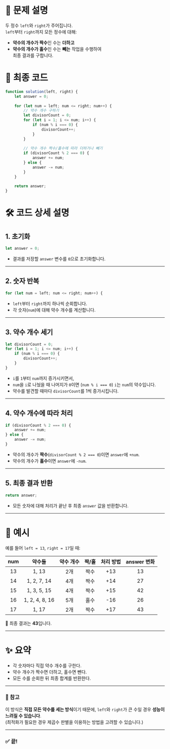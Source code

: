 # 📄 문제 설명

두 정수 `left`와 `right`가 주어집니다.  
`left`부터 `right`까지 모든 정수에 대해:

- **약수의 개수가 짝수**인 수는 **더하고**  
- **약수의 개수가 홀수**인 수는 **빼는** 작업을 수행하여  
최종 결과를 구합니다.

# 📜 최종 코드

```javascript
function solution(left, right) {
    let answer = 0;
    
    for (let num = left; num <= right; num++) {
        // 약수 개수 구하기
        let divisorCount = 0;
        for (let i = 1; i <= num; i++) {
            if (num % i === 0) {
                divisorCount++;
            }
        }
        
        // 약수 개수 짝수/홀수에 따라 더하거나 빼기
        if (divisorCount % 2 === 0) {
            answer += num;
        } else {
            answer -= num;
        }
    }
    
    return answer;
}
```

# 🛠️ 코드 상세 설명

## 1. 초기화
```javascript
let answer = 0;
```
- 결과를 저장할 `answer` 변수를 `0`으로 초기화합니다.

---

## 2. 숫자 반복
```javascript
for (let num = left; num <= right; num++) {
```
- `left`부터 `right`까지 하나씩 순회합니다.
- 각 숫자(`num`)에 대해 약수 개수를 계산합니다.

---

## 3. 약수 개수 세기
```javascript
let divisorCount = 0;
for (let i = 1; i <= num; i++) {
    if (num % i === 0) {
        divisorCount++;
    }
}
```
- `i`를 `1`부터 `num`까지 증가시키면서,
- `num`을 `i`로 나눴을 때 나머지가 `0`이면 (`num % i === 0`) `i`는 `num`의 약수입니다.
- 약수를 발견할 때마다 `divisorCount`를 1씩 증가시킵니다.

---

## 4. 약수 개수에 따라 처리
```javascript
if (divisorCount % 2 === 0) {
    answer += num;
} else {
    answer -= num;
}
```
- 약수의 개수가 **짝수**(`divisorCount % 2 === 0`)이면 `answer`에 `+num`.
- 약수의 개수가 **홀수**이면 `answer`에 `-num`.

---

## 5. 최종 결과 반환
```javascript
return answer;
```
- 모든 숫자에 대해 처리가 끝난 후 최종 `answer` 값을 반환합니다.

---

# 🧠 예시

예를 들어 `left = 13`, `right = 17`일 때:

| num | 약수들           | 약수 개수 | 짝/홀 | 처리 방법 | answer 변화 |
|:---:|:-----------------:|:---------:|:-----:|:---------:|:-----------:|
| 13  | 1, 13             | 2개       | 짝수  | +13       | 13          |
| 14  | 1, 2, 7, 14       | 4개       | 짝수  | +14       | 27          |
| 15  | 1, 3, 5, 15       | 4개       | 짝수  | +15       | 42          |
| 16  | 1, 2, 4, 8, 16    | 5개       | 홀수  | -16       | 26          |
| 17  | 1, 17             | 2개       | 짝수  | +17       | 43          |

🔹 최종 결과는 **43**입니다.

---

# ✨ 요약
- 각 숫자마다 직접 약수 개수를 구한다.
- 약수 개수가 짝수면 더하고, 홀수면 뺀다.
- 모든 수를 순회한 뒤 최종 합계를 반환한다.

---

### 📌 참고
이 방식은 **직접 모든 약수를 세는 방식**이기 때문에, `left`와 `right`가 큰 수일 경우 **성능이 느려질 수 있습니다**.  
(최적화가 필요한 경우 제곱수 판별을 이용하는 방법을 고려할 수 있습니다.)

---

### ✅ 끝!
